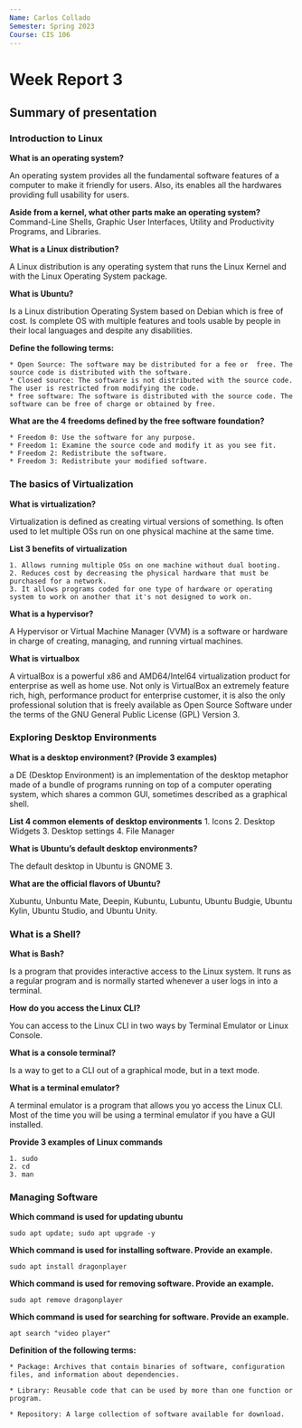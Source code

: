 ```yaml
--- 
Name: Carlos Collado
Semester: Spring 2023
Course: CIS 106
---
```


# Week Report 3

## Summary of presentation

### Introduction to Linux

**What is an operating system?**

An operating system provides all the fundamental software features of a computer to make it friendly for users. Also, its enables all the hardwares providing full usability for users. 

**Aside from a kernel, what other parts make an operating system?**
Command-Line Shells, Graphic User Interfaces, Utility and Productivity Programs, and Libraries. 

**What is a Linux distribution?**

A Linux distribution is any operating system that runs the Linux Kernel and with the Linux Operating System package. 

**What is Ubuntu?**

Is a Linux distribution Operating System based on Debian which is free of cost. Is complete OS with multiple features and tools usable by people in their local languages and despite any disabilities. 

**Define the following terms:** 

    * Open Source: The software may be distributed for a fee or  free. The source code is distributed with the software. 
    * Closed source: The software is not distributed with the source code. The user is restricted from modifying the code.
    * free software: The software is distributed with the source code. The software can be free of charge or obtained by free. 



**What are the 4 freedoms defined by the free software foundation?**

    * Freedom 0: Use the software for any purpose. 
    * Freedom 1: Examine the source code and modify it as you see fit.
    * Freedom 2: Redistribute the software.
    * Freedom 3: Redistribute your modified software. 

### The basics of Virtualization

**What is virtualization?**

Virtualization is defined as creating virtual versions of something. Is often used to let multiple OSs run on one physical machine at the same time. 

**List 3 benefits of virtualization**

    1. Allows running multiple OSs on one machine without dual booting.
    2. Reduces cost by decreasing the physical hardware that must be purchased for a network. 
    3. It allows programs coded for one type of hardware or operating system to work on another that it's not designed to work on. 

**What is a hypervisor?**

A Hypervisor or Virtual Machine Manager (VVM) is a software or hardware in charge of creating, managing, and running virtual machines. 

**What is virtualbox**

A virtualBox is a powerful x86 and AMD64/Intel64 virtualization product for enterprise as well as home use. Not only is VirtualBox an extremely feature rich, high, performance product for enterprise customer, it is also the only professional solution that is freely available as Open Source Software under the terms of the GNU General Public License (GPL) Version 3.

### Exploring Desktop Environments

**What is a desktop environment? (Provide 3 examples)**

a DE (Desktop Environment) is an implementation of the desktop metaphor made of a bundle of programs running on top of a computer operating system, which shares a common GUI, sometimes described as a graphical shell.

**List 4 common elements of desktop environments**
    1. Icons
    2. Desktop Widgets 
    3. Desktop settings
    4. File Manager


**What is Ubuntu’s default desktop environments?**

The default desktop in Ubuntu is GNOME 3.

**What are the official flavors of Ubuntu?**

Xubuntu, Unbuntu Mate, Deepin, Kubuntu, Lubuntu, Ubuntu Budgie, Ubuntu Kylin, Ubuntu Studio, and Ubuntu Unity.

### What is a Shell?

**What is Bash?**

Is a program that provides interactive access to the Linux system. It runs as a regular program and is normally started whenever a user logs in into a terminal.

**How do you access the Linux CLI?**

You can access to the Linux CLI in two ways by Terminal Emulator or Linux Console.

**What is a console terminal?**

Is a way to get to a CLI out of a graphical mode, but in a text mode. 

**What is a terminal emulator?**

A terminal emulator is a program that allows you yo access the Linux CLI. Most of the time you will be using a terminal emulator if you have a GUI installed.

**Provide 3 examples of Linux commands**

    1. sudo
    2. cd
    3. man


### Managing Software

**Which command is used for updating ubuntu**

```sudo apt update; sudo apt upgrade -y```

**Which command is used for installing software. Provide an example.**

```sudo apt install dragonplayer```

**Which command is used for removing software. Provide an example.**

```sudo apt remove dragonplayer```

**Which command is used for searching for software. Provide an example.**

```apt search "video player"```

**Definition of the following terms:**

    * Package: Archives that contain binaries of software, configuration files, and information about dependencies.
  
    * Library: Reusable code that can be used by more than one function or program. 
  
    * Repository: A large collection of software available for download. 
